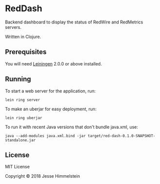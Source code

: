 # RedDash

Backend dashboard to display the status of RedWire and RedMetrics servers. 

Written in Clojure.


## Prerequisites

You will need [Leiningen][] 2.0.0 or above installed.

[leiningen]: https://github.com/technomancy/leiningen


## Running

To start a web server for the application, run:

    lein ring server

To make an uberjar for easy deployment, run:

    lein ring uberjar

To run it with recent Java versions that don't bundle java.xml, use:

    java --add-modules java.xml.bind -jar target/red-dash-0.1.0-SNAPSHOT-standalone.jar


## License

MIT License

Copyright © 2018 Jesse Himmelstein
